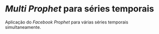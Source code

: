 # *Multi Prophet* para séries temporais

Aplicação do *Facebook Prophet* para várias séries temporais simultaneamente.

